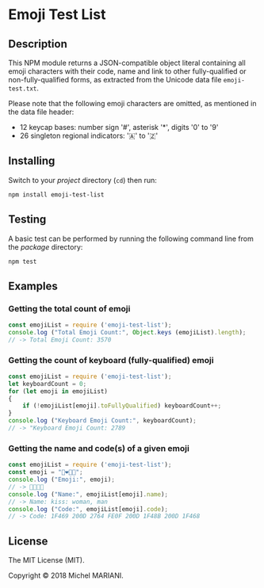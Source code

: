# Emoji Test List

## Description

This NPM module returns a JSON-compatible object literal containing all emoji characters with their code, name and link to other fully-qualified or non-fully-qualified forms, as extracted from the Unicode data file `emoji-test.txt`.

Please note that the following emoji characters are omitted, as mentioned in the data file header:

- 12 keycap bases: number sign '#', asterisk '*', digits '0' to '9'
- 26 singleton regional indicators: '🇦' to '🇿'

## Installing

Switch to your *project* directory (`cd`) then run:

```bash
npm install emoji-test-list
```

## Testing

A basic test can be performed by running the following command line from the *package* directory:

```bash
npm test
```

## Examples

### Getting the total count of emoji

```javascript
const emojiList = require ('emoji-test-list');
console.log ("Total Emoji Count:", Object.keys (emojiList).length);
// -> Total Emoji Count: 3570
```

### Getting the count of keyboard (fully-qualified) emoji

```javascript
const emojiList = require ('emoji-test-list');
let keyboardCount = 0;
for (let emoji in emojiList)
{
    if (!emojiList[emoji].toFullyQualified) keyboardCount++;
}
console.log ("Keyboard Emoji Count:", keyboardCount);
// -> "Keyboard Emoji Count: 2789
```

### Getting the name and code(s) of a given emoji

```javascript
const emojiList = require ('emoji-test-list');
const emoji = "👩‍❤️‍💋‍👨";
console.log ("Emoji:", emoji);
// -> 👩‍❤️‍💋‍👨
console.log ("Name:", emojiList[emoji].name);
// -> Name: kiss: woman, man
console.log ("Code:", emojiList[emoji].code);
// -> Code: 1F469 200D 2764 FE0F 200D 1F48B 200D 1F468
```

## License

The MIT License (MIT).

Copyright © 2018 Michel MARIANI.
